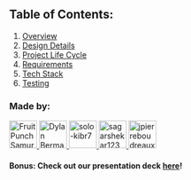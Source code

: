 ## Table of Contents:

1. [Overview](overview.md)
2. [Design Details](design.md)
3. [Project Life Cycle](life-cycle.md)
4. [Requirements](requirements.md)
5. [Tech Stack](tech-stack.md)
6. [Testing](testing.md)

### Made by:

<a href="https://github.com/FruitPunchSamurai1961">
  <img src="https://github.com/FruitPunchSamurai1961.png" width="50" alt="Fruit Punch Samurai">
</a>
<a href="https://github.com/Dylan-Berman">
  <img src="https://github.com/Dylan-Berman.png" width="50" alt="Dylan Berman">
</a>
<a href="https://github.com/solo-kibr7">
  <img src="https://github.com/solo-kibr7.png" width="50" alt="solo-kibr7">
</a>
<a href="https://github.com/sagarshekar123">
  <img src="https://github.com/sagarshekar123.png" width="50" alt="sagarshekar123">
</a>
<a href="https://github.com/jpierreboudreaux">
  <img src="https://github.com/jpierreboudreaux.png" width="50" alt="jpierreboudreaux">
</a>

#### Bonus: Check out our presentation deck [here](https://docs.google.com/presentation/d/e/2PACX-1vQTAHqZjU4Yt8fDZ4XPGrVZ-qeZZ7O29rklYi7PWjQbl5xPGCSlGxNZ6W9gY5daqY48VlQeydDVO1Lz/pub?start=true&loop=false&delayms=3000)!
